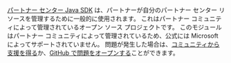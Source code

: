 [パートナー センター Java SDK](https://github.com/microsoft/partner-center-java) は、パートナーが自分のパートナー センター リソースを管理するために一般的に使用されます。 これはパートナー コミュニティによって管理されているオープン ソース プロジェクトです。 このモジュールはパートナー コミュニティによって管理されているため、公式には Microsoft によってサポートされていません。 問題が発生した場合は、[コミュニティから支援を得る](https://stackoverflow.com/questions/tagged/partner+center)か、[GitHub で問題をオープンする](https://github.com/microsoft/partner-center-java/issues)ことができます。